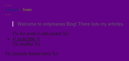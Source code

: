 ```yaml
---
layout: home
---
```


> Welcome to onlymanes Blog! There lists my articles.

<ul>
  {% for post in site.posts %}
    <li>
      <a href="{{ post.url }}">{{ post.title }}</a>
    </li>
  {% endfor %}
</ul>

<link rel="stylesheet" href="{{ '/assets/css/custom.css' | relative_url }}">
<style>
html, body {
    margin: 0;
    background: #620286 !important;
    min-height: 100vh;
    background-image: none !important;
}

body::before {
    content: "";
    position: fixed;
    right: 0;
    top: 50%;
    transform: translateY(-50%);
    width: 60vw;
    height: 70vh;
    background:
        linear-gradient(to left, rgba(16,0,22,0) 0%, rgba(16,0,22,1) 70%),
        url("/assets/img/cover.jpg");
    background-repeat: no-repeat;
    background-position: right center;
    background-size: cover;
    z-index: -1;
    pointer-events: none;
    border-radius: 8px 0 0 8px;
}

/* Debugging: Add a solid color to see if the pseudo-element is present */
body::after {
    content: "Debug";
    position: fixed;
    bottom: 10px;
    right: 10px;
    background-color: white;
    color: black;
    padding: 5px;
    font-size: 14px;
    z-index: 1000;
}

.rss-subscribe, .feed-subscribe {
    display: none !important;
    visibility: hidden !important;
}

.main-content {
    position: relative;
    z-index: 1;
    background: transparent !important;
}
</style>

{% include footer.html %}
